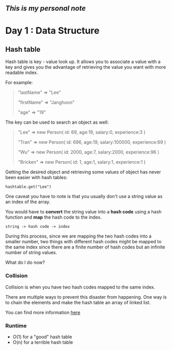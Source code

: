 *This is my personal note*
---
# Day 1 : Data Structure

## Hash table

Hash table is key - value look up. It allows you to associate a value with a key and gives you the advantage of retrieving the value you want with more readable index.

For example:
> "lastName" => "Lee"
>
> "firstName" => "Janghoon"
>
> "age" => "19"

The key can be used to search an object as well:
> "Lee" => new Person( id: 69, age:19, salary:0, experience:3 )
>
> "Tran" => new Person( id: 696, age:19, salary:100000, experience:69 )
>
> "Wu" => new Person( id: 2000, age:7, salary:2000, experience:96 )
>
> "Bricken" => new Person( id: 1, age:1, salary:1, experience:1 )

Getting the desired object and retrieving some values of object has never been easier with hash tables:

`hashtable.get("Lee")`


One caveat you have to note is that you usually don't use a string value as an index of the array.

You would have to **convert** the string value into a **hash code** using a hash function and **map** the hash code to the index.

`string -> hash code -> index`


During this process, since we are mapping the two hash codes into a smaller number, two things with different hash codes might be mapped to the same index since there are a finite number of hash codes but an infinite number of string values.

What do I do now?

### Collision
Collision is when you have two hash codes mapped to the same index.

There are multiple ways to prevent this disaster from happening. One way is to chain the elements and make the hash table an array of linked list.

You can find more information [here](https://en.wikipedia.org/wiki/Hash_table#Collision_resolution)

### Runtime
* O(1) for a "good" hash table
* O(n) for a terrible hash table
